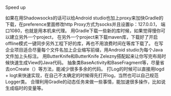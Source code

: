 Speed up

如果在用Shadowsocks的话可以给Android studio也加上proxy来加快Gradle的下载，在preference里面修改http Proxy方式为socks并且设置ip：127.0.0.1， 端口1080，也就是用本机来代理。
用Gradle下载一些新的库时候，如果觉得慢你可以建立另外一个project， 在另外一个project来下载maven库，下载好了开启offline模式一键同步另外工程下好的库，再也不用浪费时间在等库下载了。
在写企业项目适合尽量每个文件名加上企业缩写前缀，用Android studio为每个Java文件加上头标注。
用ButterKnife和ButterKnife Zelezny搭配起来让你写完布局时候快速生成View的Java代码。
抽象类BaseActivity和BaseFragment等，尽量省去onCreate（）等方法，能减少很多多余的代码。
打Log的时候可以直接用logd + logt来快速实现，在自己不太确定的时候得先打开log，当然也可以自己规范Logger类。
合理利用Gradle的动态任务来做一些事情，能加速很多操作，比如说生成临时的变量等。
